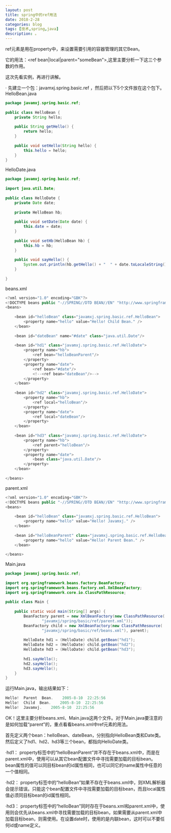 ```yaml
---
layout: post
title: spring中的ref用法
date: 2018-2-28
categories: blog
tags: [技术,spring,java]
description: 。
---
```


ref元素是用在property中，来设置需要引用的容器管理的其它Bean。
 
   它的用法：<ref  bean|local|parent="someBean">,这里主要分析一下这三个参数的作用。
 
   这次先看实例，再进行讲解。
 
·  先建立一个包：javamxj.spring.basic.ref  ，然后把以下5个文件放在这个包下。
HelloBean.java  
```java
package javamxj.spring.basic.ref;  
  
public class HelloBean {  
    private String hello;  
  
    public String getHello() {  
        return hello;  
    }  
  
    public void setHello(String hello) {  
        this.hello = hello;  
    }  
}  
```
HelloDate.java  
```java
package javamxj.spring.basic.ref;  
  
import java.util.Date;  
  
public class HelloDate {  
    private Date date;  
  
    private HelloBean hb;  
  
    public void setDate(Date date) {  
        this.date = date;  
    }  
  
    public void setHb(HelloBean hb) {  
        this.hb = hb;  
    }  
  
    public void sayHello() {  
        System.out.println(hb.getHello() + "  " + date.toLocaleString());  
    }  
  
}   
```
beans.xml
```java
<?xml version="1.0" encoding="GBK"?>   
<!DOCTYPE beans public "-//SPRING//DTD BEAN//EN" "http://www.springframework.org/dtd/spring-beans.dtd">  
<beans>  
      
    <bean id="helloBean" class="javamxj.spring.basic.ref.HelloBean">  
        <property name="hello" value="Hello! Child Bean." />  
    </bean>  
      
    <bean id="dateBean" name="#date" class="java.util.Date"/>  
      
    <bean id="hd1" class="javamxj.spring.basic.ref.HelloDate">  
        <property name="hb">  
            <ref bean="helloBeanParent"/>  
        </property>  
        <property name="date">  
            <ref bean="#date"/>  
            <!--<ref bean="dateBean"/>-->  
        </property>  
    </bean>  
      
    <bean id="hd2" class="javamxj.spring.basic.ref.HelloDate">  
        <property name="hb">  
            <ref local="helloBean"/>  
        </property>  
        <property name="date">  
            <ref local="dateBean"/>  
        </property>  
    </bean>  
      
    <bean id="hd3" class="javamxj.spring.basic.ref.HelloDate">  
        <property name="hb">  
            <ref parent="helloBean"/>  
        </property>  
        <property name="date">  
            <bean class="java.util.Date"/>  
        </property>  
    </bean>  
      
</beans>  
```

parent.xml  
```java
<?xml version="1.0" encoding="GBK"?>   
<!DOCTYPE beans public "-//SPRING//DTD BEAN//EN" "http://www.springframework.org/dtd/spring-beans.dtd">  
<beans>  
      
    <bean id="helloBean" class="javamxj.spring.basic.ref.HelloBean">  
        <property name="hello" value="Hello! Javamxj." />  
    </bean>  
      
    <bean id="helloBeanParent" class="javamxj.spring.basic.ref.HelloBean">  
        <property name="hello" value="Hello! Parent Bean." />  
    </bean>  
      
</beans>   
```

Main.java 
```java
package javamxj.spring.basic.ref;  
  
import org.springframework.beans.factory.BeanFactory;  
import org.springframework.beans.factory.xml.XmlBeanFactory;  
import org.springframework.core.io.ClassPathResource;  
  
public class Main {  
  
    public static void main(String[] args) {  
        BeanFactory parent = new XmlBeanFactory(new ClassPathResource(  
                "javamxj/spring/basic/ref/parent.xml"));  
        BeanFactory child = new XmlBeanFactory(new ClassPathResource(  
                "javamxj/spring/basic/ref/beans.xml"), parent);  
  
        HelloDate hd1 = (HelloDate) child.getBean("hd1");  
        HelloDate hd2 = (HelloDate) child.getBean("hd2");  
        HelloDate hd3 = (HelloDate) child.getBean("hd3");  
  
        hd1.sayHello();  
        hd2.sayHello();  
        hd3.sayHello();  
    }  
}   
```

运行Main.java，输出结果如下：
```java
Hello!  Parent  Bean.    2005-8-10  22:25:56
Hello!  Child  Bean.    2005-8-10  22:25:56
Hello!  Javamxj.    2005-8-10  22:25:56
```

OK！这里主要分析beans.xml、Main.java这两个文件。对于Main.java要注意的是如何加载“parent”的，重点看看beans.xml中ref元素的用法。
 
   首先定义两个bean：helloBean、dateBean，分别指向HelloBean类和Date类。然后定义了hd1、hd2、hd3等三个bean，都指向HelloDate类。
 
·hd1：
   property标签中的“helloBeanParent”并不存在于beans.xml中，而是在parent.xml中，使用<ref  bean="someBean">可以从其它bean配置文件中寻找需要加载的目标bean。bean属性的值可以同目标bean的id属性相同，也可以同它的name属性中任意的一个值相同。
 
·hd2：
     property标签中的“helloBean”如果不存在于beans.xml中，则XML解析器会提示错误。<ref  local="someBean">只能这个bean配置文件中寻找需要加载的目标bean，而且local属性值必须同目标bean的id属性相同。
 
·hd3：
     property标签中的“helloBean”同时存在于beans.xml和parent.xml中，使用<ref  bean="someBean">则会优先从beans.xml中寻找需要加载的目标bean，如果需要从parent.xml中加载目标bean，则需使用<ref  parent="someBean">。在设置date时，使用的是内联bean，这时可以不要任何id或name定义。
